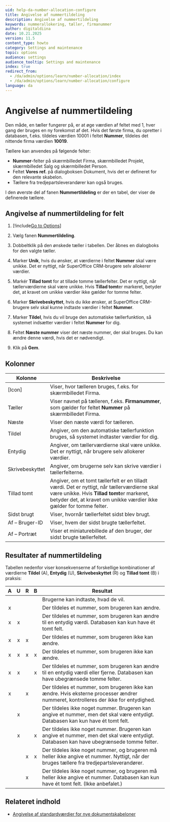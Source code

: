 ```yaml
---
uid: help-da-number-allocation-configure
title: Angivelse af nummertildeling
description: Angivelse af nummertildeling
keywords: nummerallokering, tæller, firmanummer
author: digitaldiina
date: 10.21.2025
version: 11.5
content_type: howto
category: Settings and maintenance
topic: options
audience: settings
audience_tooltip: Settings and maintenance
index: true
redirect_from:
  - /da/admin/options/learn/number-allocation/index
  - /da/admin/options/learn/number-allocation/configure
language: da
---
```


# Angivelse af nummertildeling

Den måde, en tæller fungerer på, er at øge værdien af feltet med 1, hver gang der bruges en ny forekomst af det. Hvis det første firma, du opretter i databasen, f.eks. tildeles værdien 10001 i feltet **Nummer**, tildeles det nittende firma værdien **10019**.

Tællere kan anvendes på følgende felter:

* **Nummer**-felter på skærmbilledet Firma, skærmbilledet Projekt, skærmbilledet Salg og skærmbilledet Person.
* Feltet **Vores ref.** på dialogboksen Dokument, hvis det er defineret for den relevante skabelon.
* Tællere fra tredjepartsleverandører kan også bruges.

I den øverste del af fanen **Nummertildeling** er der en tabel, der viser de definerede tællere.

## Angivelse af nummertildeling for felt

1. [!include[Go to Options](includes/open-options.md)]

1. Vælg fanen **Nummertildeling**.

1. Dobbeltklik på den ønskede tæller i tabellen. Der åbnes en dialogboks for den valgte tæller.

1. Marker **Unik**, hvis du ønsker, at værdierne i feltet **Nummer** skal være unikke. Det er nyttigt, når SuperOffice CRM-brugere selv allokerer værdier.

1. Markér **Tillad tomt** for at tillade tomme tællerfelter. Det er nyttigt, når tællerværdierne skal være unikke. Hvis **Tillad tomt**er markeret, betyder det, at kravet om unikke værdier ikke gælder for tomme felter.

1. Marker **Skrivebeskyttet**, hvis du ikke ønsker, at SuperOffice CRM-brugere selv skal kunne indtaste værdier i feltet **Nummer**.

1. Marker **Tildel**, hvis du vil bruge den automatiske tællerfunktion, så systemet indsætter værdier i feltet **Nummer** for dig.

1. Feltet **Næste nummer** viser det næste nummer, der skal bruges. Du kan ændre denne værdi, hvis det er nødvendigt.

1. Klik på **Gem**.

## Kolonner

| Kolonne | Beskrivelse |
|---|---|
| [Icon] | Viser, hvor tælleren bruges, f.eks. <i class="ph ph-buildings" aria-label="Company icon"></i> for skærmbilledet Firma. |
| Tæller | Viser navnet på tælleren, f.eks. **Firmanummer**, som gælder for feltet **Nummer** på skærmbilledet Firma. |
| Næste | Viser den næste værdi for tælleren. |
| Tildel | Angiver, om den automatiske tællerfunktion bruges, så systemet indtaster værdier for dig. |
| Entydig | Angiver, om tællerværdierne skal være unikke. Det er nyttigt, når brugere selv allokerer værdier. |
| Skrivebeskyttet | Angiver, om brugerne selv kan skrive værdier i tællerfelterne. |
| Tillad tomt | Angiver, om et tomt tællerfelt er en tilladt værdi. Det er nyttigt, når tællerværdierne skal være unikke. Hvis **Tillad tomt**er markeret, betyder det, at kravet om unikke værdier ikke gælder for tomme felter. |
| Sidst brugt | Viser, hvornår tællerfeltet sidst blev brugt. |
| Af – Bruger-ID | Viser, hvem der sidst brugte tællerfeltet. |
| Af – Portræt | Viser et miniaturebillede af den bruger, der sidst brugte tællerfeltet. |

## Resultater af nummertildeling

Tabellen nedenfor viser konsekvenserne af forskellige kombinationer af værdierne **Tildel** (A), **Entydig** (U), **Skrivebeskyttet** (R) og **Tillad tomt** (B) i praksis:

| A | U | R | B | Resultat |
|:-:|:-:|:-:|:-:|---|
| | | | | Brugerne kan indtaste, hvad de vil. |
| x | | | | Der tildeles et nummer, som brugeren kan ændre. |
| x | x | | | Der tildeles et nummer, som brugeren kan ændre til en entydig værdi. Databasen kan kun have ét tomt felt. |
| x | x | x | | Der tildeles et nummer, som brugeren ikke kan ændre. |
| x | x | x | x | Der tildeles et nummer, som brugeren ikke kan ændre. |
| x | x | | x | Der tildeles et nummer, som brugeren kan ændre til en entydig værdi eller fjerne. Databasen kan have ubegrænsede tomme felter. |
| x | | x | | Der tildeles et nummer, som brugeren ikke kan ændre. Hvis eksterne processer ændrer nummeret, kontrolleres der ikke for entydighed. |
| | x | | | Der tildeles ikke noget nummer. Brugeren kan angive et nummer, men det skal være entydigt. Databasen kan kun have ét tomt felt. |
| | x | | x | Der tildeles ikke noget nummer. Brugeren kan angive et nummer, men det skal være entydigt. Databasen kan have ubegrænsede tomme felter. |
| | | x | x | Der tildeles ikke noget nummer, og brugeren må heller ikke angive et nummer. Nyttigt, når der bruges tællere fra tredjepartsleverandører. |
| | | x | | Der tildeles ikke noget nummer, og brugeren må heller ikke angive et nummer. Databasen kan kun have ét tomt felt. (Ikke anbefalet.) |

## Relateret indhold

* [Angivelse af standardværdier for nye dokumentskabeloner][3]

<!-- Referenced links -->
[3]: ../../document/templates/admin/document-template-defaults.md
